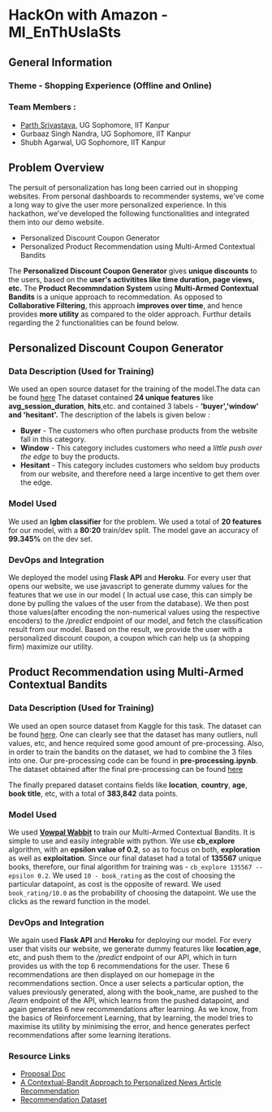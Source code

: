 # HackOn with Amazon - Ml_EnThUsIaSts

## General Information

### Theme - Shopping Experience (Offline and Online)
### Team Members :

- [Parth Srivastava](https://www.linkedin.com/in/parth-srivastava-5a10211a2/), UG Sophomore, IIT Kanpur
- Gurbaaz Singh Nandra, UG Sophomore, IIT Kanpur
- Shubh Agarwal, UG Sophomore, IIT Kanpur

## Problem Overview

The persuit of personalization has long been carried out in shopping websites. From personal dashboards to recommender systems, we've come a long way to give the user more personalized experience. In this hackathon, we've developed the following functionalities and integrated them into our demo website.

- Personalized Discount Coupon Generator
- Personalized Product Recommendation using Multi-Armed Contextual Bandits

The **Personalized Discount Coupon Generator** gives **unique discounts** to the users, based on the **user's activitites like time duration, page views, etc.** The **Product Recommndation System** using **Multi-Armed Contextual Bandits** is a unique approach to recommedation. As opposed to **Collaborative Filtering**, this approach **improves over time**, and hence provides **more utility** as compared to the older approach. Furthur details regarding the 2 functionalities can be found below.

## Personalized Discount Coupon Generator

### Data Description (Used for Training)

We used an open source dataset for the training of the model.The data can be found [here](https://drive.google.com/file/d/1QGqnZwcX6o4i7KgmSMlmDdokoMS3Hzk1/view?usp=sharing) The dataset contained **24 unique features** like **avg_session_duration**, **hits**,etc. and contained 3 labels - **'buyer','window' and 'hesitant'.** The description of the labels is given below : 

- **Buyer** - The customers who often purchase products from the website fall in this category.
- **Window** - This category includes customers who need a *little push over the edge* to buy the products.
- **Hesitant** - This category includes customers who seldom buy products from our website, and therefore need a large incentive to get them over the edge.

### Model Used 

We used an **lgbm classifier** for the problem. We used a total of **20 features** for our model, with a **80:20** train/dev split. The model gave an accuracy of **99.345%** on the dev set.

### DevOps and Integration

We deployed the model using **Flask API** and **Heroku**. For every user that opens our website, we use javascript to generate dummy values for the features that we use in our model ( In actual use case, this can simply be done by pulling the values of the user from the database). We then post those values(after encoding the non-numerical values using the respective encoders) to the */predict* endpoint of our model, and fetch the classification result from our model. Based on the result, we provide the user with a personalized discount coupon, a coupon which can help us (a shopping firm) maximize our utility.

## Product Recommendation using Multi-Armed Contextual Bandits

### Data Description (Used for Training)

We used an open source dataset from Kaggle for this task. The dataset can be found [here](https://www.kaggle.com/arashnic/book-recommendation-dataset). One can clearly see that the dataset has many outliers, null values, etc, and hence required some good amount of pre-processing. Also, in order to train the bandits on the dataset, we had to combine the 3 files into one. Our pre-processing code can be found in **pre-processing.ipynb**. The dataset obtained after the final pre-processing can be found [here](https://drive.google.com/file/d/15bbcRdSOe7AAH_xy9lTqfk_TWAAeaLtg/view?usp=sharing)

The finally prepared dataset contains fields like **location**, **country**, **age**, **book title**, etc, with a total of **383,842** data points.

### Model Used

We used **[Vowpal Wabbit](https://vowpalwabbit.org/)** to train our Multi-Armed Contextual Bandits. It is simple to use and easily integrable with python. We use **cb_explore** algorithm, with an **epsilon value of 0.2**, so as to focus on both, **exploration** as well as **exploitation**. Since our final dataset had a total of **135567** unique books, therefore, our final algorithm for training was - `cb_explore 135567 --epsilon 0.2`. We used `10 - book_rating` as the cost of choosing the particular datapoint, as cost is the opposite of reward. We used `book_rating/10.0` as the probability of choosing the datapoint. We use the clicks as the reward function in the model.

### DevOps and Integration

We again used **Flask API** and **Heroku** for deploying our model. For every user that visits our website, we generate dummy features like **location**,**age**, etc, and push them to the */predict* endpoint of our API, which in turn provides us with the top 6 recommendations for the user. These 6 recommendations are then displayed on our homepage in the recommendations section. Once a user selects a particular option, the values previously generated, along with the book_name, are pushed to the */learn* endpoint of the API, which learns from the pushed datapoint, and again generates 6 new recommendations after learning. As we know, from the basics of Reinforcement Learning, that by learning, the model tries to maximise its utility by minimising the error, and hence generates perfect recommendations after some learning iterations.

 
### Resource Links

- [Proposal Doc](https://docs.google.com/document/d/1h5Fmb2_B-71QAZVFZParN5ByFkh3D7Si6o4j_CZ4Ol8/edit)
- [A Contextual-Bandit Approach to Personalized News Article Recommendation](https://arxiv.org/pdf/1003.0146.pdf)
- [Recommendation Dataset](https://www.kaggle.com/arashnic/book-recommendation-dataset)
